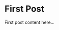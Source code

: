<!--
   - $File: 2018-10-28 First Post.html $
   - $Date: 2018-10-23 20:34:03 $
   - $Revision: $
   - $Creator: Jen-Chieh Shen $
   - $Notice: See LICENSE.txt for modification and distribution information
   -                   Copyright © 2018 by Shen, Jen-Chieh $
-->


<div id="content-header">
  <h1>
    First Post
  </h1>
</div>

<p>
  First post content here...
</p>
